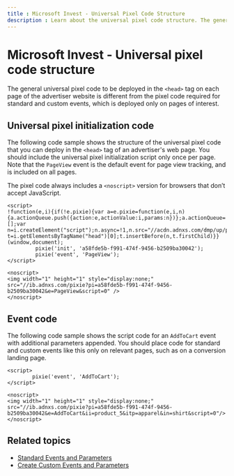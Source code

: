 ```yaml
---
title : Microsoft Invest - Universal Pixel Code Structure
description : Learn about the universal pixel code structure. The general universal pixel code deployed in the `<head>` tag on each page of the advertiser website is different from the pixel code required for standard and custom events, which is deployed only on pages of interest. 
---
```



# Microsoft Invest - Universal pixel code structure

The general universal pixel code to be deployed in the `<head>` tag on
each page of the advertiser website is different from the pixel code
required for standard and custom events, which is deployed only on pages
of interest.

## Universal pixel initialization code

The following code sample shows the structure of the universal pixel
code that you can deploy in the `<head>` tag of an advertiser's web
page. You should include the universal pixel initialization script only
once per page. Note that the `PageView` event is the default event for
page view tracking, and is included on all pages.

The pixel code always includes a `<noscript>` version for browsers that
don’t accept JavaScript.

``` pre
<script> 
!function(e,i){if(!e.pixie){var a=e.pixie=function(e,i,n){a.actionQueue.push({action:e,actionValue:i,params:n})};a.actionQueue=[];var n=i.createElement("script");n.async=!1,n.src="//acdn.adnxs.com/dmp/up/pixie.js";var t=i.getElementsByTagName("head")[0];t.insertBefore(n,t.firstChild)}}(window,document); 
         pixie('init', 'a58fde5b-f991-474f-9456-b2509ba30042'); 
         pixie('event', 'PageView'); 
</script> 

<noscript>
<img width="1" height="1" style="display:none;" src="//ib.adnxs.com/pixie?pi=a58fde5b-f991-474f-9456-b2509ba30042&e=PageView&script=0" />
</noscript> 
```

## Event code

The following code sample shows the script code for an `AddToCart` event
with additional parameters appended. You should place code for standard
and custom events like this only on relevant pages, such as on a
conversion landing page.

``` pre
<script> 
        pixie('event', 'AddToCart'); 
</script> 

<noscript>
<img width="1" height="1" style="display:none;" src="//ib.adnxs.com/pixie?pi=a58fde5b-f991-474f-9456-b2509ba30042&e=AddToCart&ii=product_5&itp=apparel&in=shirt&script=0"/>
</noscript>
```

## Related topics

- [Standard Events and Parameters](standard-events-and-parameters.md)
- [Create Custom Events and Parameters](create-custom-events-and-parameters.md)
